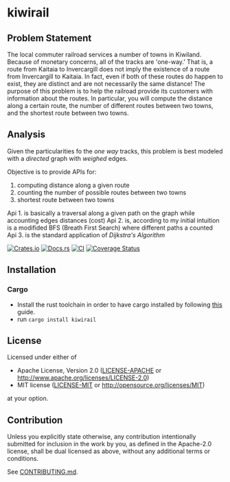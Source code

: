 # kiwirail
## Problem Statement
The local commuter railroad services a number of towns in Kiwiland. Because of
monetary concerns, all of the tracks are 'one-way.' That is, a route from Kaitaia to Invercargill
does not imply the existence of a route from Invercargill to Kaitaia. In fact, even if both of these
routes do happen to exist, they are distinct and are not necessarily the same distance!
The purpose of this problem is to help the railroad provide its customers with information about
the routes. In particular, you will compute the distance along a certain route, the number of
different routes between two towns, and the shortest route between two towns.

## Analysis
Given the particularities fo the _one way_ tracks, this problem is best modeled with a _directed_ graph with _weighed_ edges. 

Objective is to provide APIs for:
  1. computing distance along a given route
  2. counting the number of possible routes between two towns
  3. shortest route between two towns

Api 1. is basically a traversal along a given path on the graph while accounting edges distances (cost)
Api 2. is, according to my initial intuition is a modifided BFS (Breath First Search) where different paths a counted
Api 3. is the standard application of _Dijkstra's Algorithm_


[![Crates.io](https://img.shields.io/crates/v/kiwirail.svg)](https://crates.io/crates/kiwirail)
[![Docs.rs](https://docs.rs/kiwirail/badge.svg)](https://docs.rs/kiwirail)
[![CI](https://github.com/albinocordeiro/kiwirail/workflows/Continuous%20Integration/badge.svg)](https://github.com/albinocordeiro/kiwirail/actions)
[![Coverage Status](https://coveralls.io/repos/github/albinocordeiro/kiwirail/badge.svg?branch=main)](https://coveralls.io/github/albinocordeiro/kiwirail?branch=main)

## Installation

### Cargo

* Install the rust toolchain in order to have cargo installed by following
  [this](https://www.rust-lang.org/tools/install) guide.
* run `cargo install kiwirail`

## License

Licensed under either of

 * Apache License, Version 2.0
   ([LICENSE-APACHE](LICENSE-APACHE) or http://www.apache.org/licenses/LICENSE-2.0)
 * MIT license
   ([LICENSE-MIT](LICENSE-MIT) or http://opensource.org/licenses/MIT)

at your option.

## Contribution

Unless you explicitly state otherwise, any contribution intentionally submitted
for inclusion in the work by you, as defined in the Apache-2.0 license, shall be
dual licensed as above, without any additional terms or conditions.

See [CONTRIBUTING.md](CONTRIBUTING.md).
